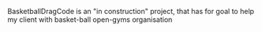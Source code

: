 BasketballDragCode is an "in construction" project, that has for goal to help my client with basket-ball open-gyms organisation

